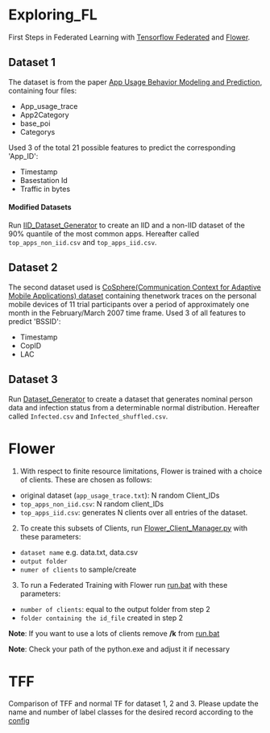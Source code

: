 # Exploring_FL
First Steps in Federated Learning with [Tensorflow Federated](https://www.tensorflow.org/federated) and [Flower](https://flower.dev/).
## Dataset 1
The dataset is from the paper [App Usage Behavior Modeling and Prediction](http://fi.ee.tsinghua.edu.cn/appusage/), containing four files:
- App_usage_trace
- App2Category
- base_poi
- Categorys

Used 3 of the total 21 possible features to predict the corresponding 'App_ID':
- Timestamp
- Basestation Id
- Traffic in bytes

#### Modified Datasets
Run [IID_Dataset_Generator](https://github.com/TouhKa/Exploring_FL/blob/main/data/IID_Dataset_Generator.py) to create an IID and a non-IID dataset of the 90% quantile of the most common apps. Hereafter called `top_apps_non_iid.csv` and `top_apps_iid.csv`.

## Dataset 2
The second dataset used is [CoSphere(Communication Context for Adaptive Mobile Applications) dataset](https://crawdad.org/novay/cosphere/20090501/) containing thenetwork traces on the personal mobile devices of 11 trial participants over a period of approximately one month in the February/March 2007 time frame.
Used 3 of all features to predict 'BSSID':
- Timestamp
- CopID
- LAC

## Dataset 3
Run [Dataset_Generator](https://github.com/TouhKa/Exploring_FL/blob/main/data/Dataset_Generator.ipynb) to create a dataset that generates nominal person data and infection status from a determinable normal distribution. Hereafter called `Infected.csv` and `Infected_shuffled.csv`.

# Flower
1. With respect to finite resource limitations, Flower is trained with a choice of clients. These are chosen as follows:
- original dataset (`app_usage_trace.txt`):   N random Client_IDs
- `top_apps_non_iid.csv`:                    N random client_IDs
- `top_apps_iid.csv`:                        generates N clients over all entries of the dataset. 
2. To create this subsets of Clients, run [Flower_Client_Manager.py](https://github.com/TouhKa/Exploring_FL/blob/main/Flower/Flower_Client_Manager.py) with these parameters:
  * `dataset name` e.g. data.txt, data.csv
  * `output folder`
  * `numer of clients` to sample/create

3. To run a Federated Training with Flower run [run.bat](https://github.com/TouhKa/Exploring_FL/blob/main/Flower/run.bat) with these parameters:
  * `number of clients`: equal to the output folder from step 2
  * `folder containing the id_file` created in step 2  <break>
  
 **Note**: If you want to use a lots of clients remove **/k** from [run.bat](https://github.com/TouhKa/Exploring_FL/blob/main/Flower/run.bat) <break> 
 
 **Note**: Check your path of the python.exe and adjust it if necessary

# TFF
 
Comparison of TFF and normal TF for dataset 1, 2 and 3. Please update the name and number of label classes for the desired record according to the [config](https://github.com/TouhKa/Exploring_FL/blob/main/config/config.json)
